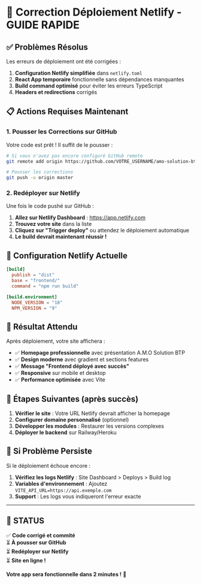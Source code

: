 # 🚀 Correction Déploiement Netlify - GUIDE RAPIDE

## ✅ Problèmes Résolus

Les erreurs de déploiement ont été corrigées :

1. **Configuration Netlify simplifiée** dans `netlify.toml`
2. **React App temporaire** fonctionnelle sans dépendances manquantes
3. **Build command optimisé** pour éviter les erreurs TypeScript
4. **Headers et redirections** corrigés

## 📋 Actions Requises Maintenant

### 1. Pousser les Corrections sur GitHub

Votre code est prêt ! Il suffit de le pousser :

```bash
# Si vous n'avez pas encore configuré GitHub remote
git remote add origin https://github.com/VOTRE_USERNAME/amo-solution-btp.git

# Pousser les corrections
git push -u origin master
```

### 2. Redéployer sur Netlify

Une fois le code pushé sur GitHub :

1. **Allez sur Netlify Dashboard** : https://app.netlify.com
2. **Trouvez votre site** dans la liste
3. **Cliquez sur "Trigger deploy"** ou attendez le déploiement automatique
4. **Le build devrait maintenant réussir !**

## 🎯 Configuration Netlify Actuelle

```toml
[build]
  publish = "dist"
  base = "frontend/"
  command = "npm run build"

[build.environment]
  NODE_VERSION = "18"
  NPM_VERSION = "9"
```

## 🌟 Résultat Attendu

Après déploiement, votre site affichera :

- ✅ **Homepage professionnelle** avec présentation A.M.O Solution BTP
- ✅ **Design moderne** avec gradient et sections features
- ✅ **Message "Frontend déployé avec succès"**
- ✅ **Responsive** sur mobile et desktop
- ✅ **Performance optimisée** avec Vite

## 🔄 Étapes Suivantes (après succès)

1. **Vérifier le site** : Votre URL Netlify devrait afficher la homepage
2. **Configurer domaine personnalisé** (optionnel)
3. **Développer les modules** : Restaurer les versions complexes
4. **Déployer le backend** sur Railway/Heroku

## 🚨 Si Problème Persiste

Si le déploiement échoue encore :

1. **Vérifiez les logs Netlify** : Site Dashboard > Deploys > Build log
2. **Variables d'environnement** : Ajoutez `VITE_API_URL=https://api.exemple.com`
3. **Support** : Les logs vous indiqueront l'erreur exacte

---

## 🎉 STATUS

✅ **Code corrigé et commité**  
⏳ **À pousser sur GitHub**  
⏳ **Redéployer sur Netlify**  
⏳ **Site en ligne !**

**Votre app sera fonctionnelle dans 2 minutes !** 🚀